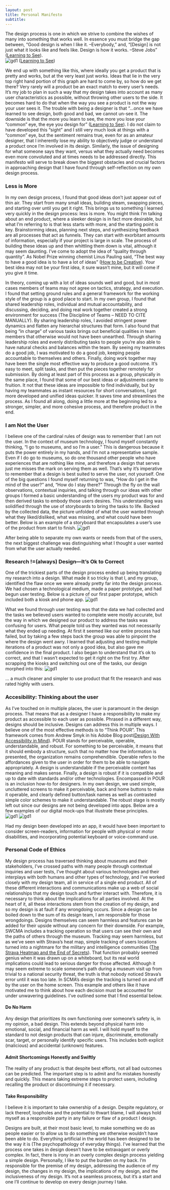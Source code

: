 ```yaml
---
layout: post
title: Personal Manifesto
subtitle: 
--- 
```


The design process is one in which we strive to combine the wishes of many into something that works well.  In essence you must bridge the gap between, “Good design is when I like it. –Everybody,” and, “[Design] is not just what it looks like and feels like.  Design is how it works. –Steve Jobs” ([Learning to See](https://ia.net/topics/learning-to-see)).  
![gd1](graph.png)
([Learning to See](https://ia.net/topics/learning-to-see))

We end up with something like this, where ideally you get a product that is pretty and works, but at the very least just works.  Ideas that lie in the very top right hand portion of this graph are hard to come by, so how do we get there?  Very rarely will a product be an exact match to every user’s needs.  It’s my job to plan in such a way that my design takes into account as many user characteristics as possible, without throwing other users to the side.  It becomes hard to do that when the way you see a product is not the way your user sees it.  The trouble with being a designer is that “…once we have learned to see design, both good and bad, we cannot un-see it.  The downside is that the more you learn to see, the more you lose your “common” eye, the eye you design for” ([Learning to See](https://ia.net/topics/learning-to-see)).  I do not claim to have developed this “sight” and I still very much look at things with a “common” eye, but the sentiment remains true, even for as an amateur designer, that I inherently lose my ability to objectively judge or understand a product once I’m involved in its design.  Similarly, the issue of designing for what someone says they want, versus what they actually need becomes even more convoluted and at times needs to be addressed directly.  This manifesto will serve to break down the biggest obstacles and crucial factors in approaching design that I have found through self-reflection on my own design process.


### Less is More
In my own design process, I found that good ideas don’t just appear out of thin air.  They start from many small ideas, building steam, swapping pieces, and starting over until you get it right.  This brings us to something I learned very quickly in the design process: less is more.  You might think I’m talking about an end product, where a sleeker design is in fact more desirable, but what I’m referring to is that less starts with more, and the starting point is key.  Brainstorming ideas, planning next steps, and synthesizing feedback are all processes that act as funnels.  They can start with exorbitant amounts of information, especially if your project is large in scale.  The process of building these ideas up and then whittling them down is vital, although it may seem daunting.  I’ve come to adopt the idea of “quality through quantity”.  As Nobel Prize winning chemist Linus Pauling said, “The best way to have a good idea is to have a lot of ideas” ([How to be Creative]( http://faculty.washington.edu/ajko/books/design-methods/how-to-be-creative.html)).  Your best idea may not be your first idea, it sure wasn’t mine, but it will come if you give it time.  

In theory, coming up with a lot of ideas sounds well and good, but in most cases members of teams may not agree on tactics, strategy, and execution.  I found that setting ground rules and a general framework for the working style of the group is a good place to start.  In my own group, I found that shared leadership roles, individual and mutual accountability, and discussing, deciding, and doing real work together created a strong environment for success (The Discipline of Teams – NEED TO CITE MANUALLY).  By sharing leadership roles, I avoided stringent power dynamics and flatten any hierarchal structures that form.  I also found that being “in charge” of various tasks brings out beneficial qualities in team members that otherwise would not have been unearthed.  Through sharing leadership roles and evenly distributing tasks to people you’re also able to have natural checks and balances within the team.  By seeing my teammates do a good job, I was motivated to do a good job, keeping people accountable to themselves and others.  Finally, doing work together may have been the single most effective way to produce a good outcome.  It’s easy to meet, split tasks, and then put the pieces together remotely for submission.  By doing at least part of this process as a group, physically in the same place, I found that some of our best ideas or adjustments came to fruition.  It not that these ideas are impossible to find individually, but by having my teammates as instant resources for short conversations, I got more developed and unified ideas quicker.  It saves time and streamlines the process.  As I found all along, doing a little more at the beginning led to a stronger, simpler, and more cohesive process, and therefore product in the end.  


### I am Not the User

I believe one of the cardinal rules of design was to remember that I am not the user.  In the context of museum technology, I found myself constantly thinking, “I go to museums, and so I’m a user.”  This is dangerous because it puts the power entirely in my hands, and I’m not a representative sample.  Even if I do go to museums, so do one thousand other people who have experiences that are nothing like mine, and therefore a design that serves just me misses the mark on serving them as well.  That’s why it’s imperative to remember that a design is best suited to serve the user, not yourself.  One of the big questions I found myself returning to was, “How do I get in the mind of the user?” and, “How do I stay there?”  Through the fly on the wall observations, contextual inquiries, and talking through our ideas with other groups I formed a basic understanding of the users my product was for and then derived tasks to embody those users desires.  This understanding was solidified through the use of storyboards to bring the tasks to life.  Backed by the collected data, the picture unfolded of what the user wanted through what they liked/disliked, what was missing, and what could have been better.  Below is an example of a storyboard that encapsulates a user’s use of the product from start to finish.
![gd1](agencyStoryBoard.jpg)

After being able to separate my own wants or needs from that of the users, the next biggest challenge was distinguishing what I thought a user wanted from what the user actually needed.


### Research !=(always) Design—It’s Ok to Correct

One of the trickiest parts of the design process ended up being translating my research into a design.  What made it so tricky is that I, and my group, identified the flaw once we were already pretty far into the design process.  We had chosen a technological medium, made a paper prototype, and had begun user testing.  Below is a picture of our first paper prototype, which included both a kiosk and phone app.
![gd1](paperPrototype.png)

What we found through user testing was that the data we had collected and the tasks we believed users wanted to complete were mostly accurate, but the way in which we designed our product to address the tasks was confusing for users.  What people told us they wanted was not necessarily what they ended up needing.  At first it seemed like our entire process had failed, but by taking a few steps back the group was able to pinpoint the where the design went awry.  I learned that adjusting and testing multiple iterations of a product was not only a good idea, but also gave me confidence in the final product.  I also began to understand that it’s ok to correct, and that I wasn’t expected to get it right on the first try.  After scrapping the kiosks and switching out one of the tasks, our design morphed into this:
![gd1](digitalMockUp.png)

… a much cleaner and simpler to use product that fit the research and was rated highly with users.  


### Accesibility: Thinking about the user

As I’ve touched on in multiple places, the user is paramount in the design process.  That means that as a designer I have a responsibility to make my product as accessible to each user as possible.  Phrased in a different way, designs should be inclusive.  Designs can address this in multiple ways.  I believe one of the most effective methods is to “Think POUR”.  This framework comes from Andrew Smyk in his Adobe Blog post([Design With Accessibility in Mind]( https://theblog.adobe.com/design-with-accessibility-in-mind-the-pour-methodology/)).  POUR stands for perceivable, operable, understandable, and robust.  For something to be perceivable, it means that it should embody a structure, such that no matter how the information is presented, the organization remains comprehendible.  Operable refers to the affordances given to the user in order for them to be able to navigate appropriately.  A design is understandable if the perceivable content has meaning and makes sense.  Finally, a design is robust if it is compatible and up to date with standards and/or other technologies.  Encompassed in POUR is an inclusion how-to for designers.  In my own design, we used simple, uncluttered screens to make it perceivable, back and home buttons to make it operable, and clearly defined button/task names as well as contrasted simple color schemes to make it understandable.  The robust stage is mostly left out since our designs are not being developed into apps.  Below are a few examples of our digital mock-ups that illustrate these principles.  
![gd1](dm.png)
![gd1](dm4.png)

Had my design been developed into an app, it would have been important to consider screen-readers, information for people with physical or motor disabilities, and incorporating potential keyboard or voice-command use.  


### Personal Code of Ethics

My design process has traversed thinking about museums and their stakeholders, I’ve crossed paths with many people through contextual inquiries and user tests, I’ve thought about various technologies and their interplays with both humans and other types of technology, and I’ve worked closely with my design team, all in service of a single end product.  All of these different interactions and communications make up a web of social relationships that my design touch and further interact with.  Therefore, it is necessary to think about the implications for all parties involved.  At the heart of it, all these interactions stem from the creation of my design, and so my design is at fault if any wrongdoing occurs.  Since a design can be boiled down to the sum of its design team, I am responsible for those wrongdoings.  Designs themselves can seem harmless and features can be added for their upside without any concern for their downside.  For example, SWCMA includes a tracking operation so that users can see their own and the paths of others through the museum.  Tracking may seem harmless, but as we’ve seen with Strava’s heat map, simple tracking of users locations turned into a nightmare for the military and intelligence communities ([The Strava Heatmap and the End of Secrets]( https://www.wired.com/story/strava-heat-map-military-bases-fitness-trackers-privacy/)).  That function probably seemed genius when it was drawn up on a whiteboard, but its real world implications could lead to serious danger for those affected.  Although it may seem extreme to scale someone’s path during a museum visit up from trivial to a national security threat, the truth is that nobody noticed Strava’s error until it was too late.  In SCMA’s design the tracking is turned on and off by the user on the home screen.  This example and others like it have motivated me to think about how each decision must be accounted for under unwavering guidelines.  I’ve outlined some that I find essential below.

#### Do No Harm
Any design that prioritizes its own functioning over someone’s safety is, in my opinion, a bad design.  This extends beyond physical harm into emotional, social, and financial harm as well.  I will hold myself to the standard to not design products that can injure, discriminate, emotionally scar, target, or personally identify specific users.   This includes both explicit (malicious) and accidental (unknown) features.

#### Admit Shortcomings Honestly and Swiftly
The reality of any product is that despite best efforts, not all bad outcomes can be predicted.  The important step is to admit and fix mistakes honestly and quickly.  This means taking extreme steps to protect users, including recalling the product or discontinuing it if necessary.

#### Take Responsibility 
I believe it is important to take ownership of a design.  Despite regulatory, or lack thereof, loopholes and the potential to thwart blame, I will always hold myself as a responsible party in any failure or flaw of a product I design.



Designs are built, at their most basic level, to make something we do as people easier or to allow us to do something we otherwise wouldn’t have been able to do.  Everything artificial in the world has been designed to be the way it is (The psychopathology of everyday things).  I’ve learned that the process one takes in design doesn’t have to be extravagant or overly complex.  In fact, there is irony in an overly complex design process yielding a simple design.  Personally, I like to put the burden on my back.  I’m responsible for the premise of my design, addressing the audience of my design, the changes in my design, the implications of my design, and the inclusiveness of my design.  It’s not a seamless process, but it’s a start and one I’ll continue to develop on every design journey I take.
